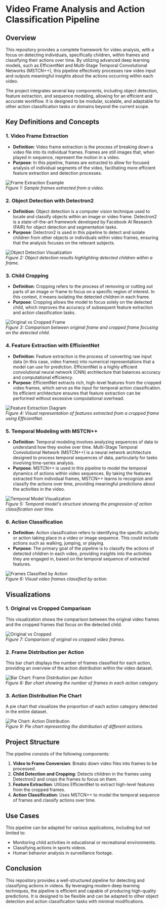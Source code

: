 # Video Frame Analysis and Action Classification Pipeline

## Overview

This repository provides a complete framework for video analysis, with a focus on detecting individuals, specifically children, within frames and classifying their actions over time. By utilizing advanced deep learning models, such as EfficientNet and Multi-Stage Temporal Convolutional Networks (MSTCN++), this pipeline effectively processes raw video input and outputs meaningful insights about the actions occurring within each video.

The project integrates several key components, including object detection, feature extraction, and sequence modeling, allowing for an efficient and accurate workflow. It is designed to be modular, scalable, and adaptable for other action classification tasks or domains beyond the current scope.

## Key Definitions and Concepts

### 1. **Video Frame Extraction**
   - **Definition**: Video frame extraction is the process of breaking down a video file into its individual frames. Frames are still images that, when played in sequence, represent the motion in a video.
   - **Purpose**: In this pipeline, frames are extracted to allow for focused analysis of individual segments of the video, facilitating more efficient feature extraction and detection processes.

   ![Frame Extraction Example](assets/output3.png)  
   *Figure 1: Sample frames extracted from a video.*

### 2. **Object Detection with Detectron2**
   - **Definition**: Object detection is a computer vision technique used to locate and classify objects within an image or video frame. Detectron2 is a state-of-the-art framework developed by Facebook AI Research (FAIR) for object detection and segmentation tasks.
   - **Purpose**: Detectron2 is used in this pipeline to detect and isolate children from other objects or individuals within video frames, ensuring that the analysis focuses on the relevant subjects.

   ![Object Detection Visualization](assets/66535560-d3422200-eace-11e9-9123-5535d469db19.png.crdownload)  
   *Figure 2: Object detection results highlighting detected children within a frame.*

### 3. **Child Cropping**
   - **Definition**: Cropping refers to the process of removing or cutting out parts of an image or frame to focus on a specific region of interest. In this context, it means isolating the detected children in each frame.
   - **Purpose**: Cropping allows the model to focus solely on the detected child, which improves the accuracy of subsequent feature extraction and action classification tasks.

   ![Original vs Cropped Frame](assets/output2.png)  
   *Figure 3: Comparison between original frame and cropped frame focusing on the detected child.*

### 4. **Feature Extraction with EfficientNet**
   - **Definition**: Feature extraction is the process of converting raw input data (in this case, video frames) into numerical representations that a model can use for prediction. EfficientNet is a highly efficient convolutional neural network (CNN) architecture that balances accuracy and computational efficiency.
   - **Purpose**: EfficientNet extracts rich, high-level features from the cropped video frames, which serve as the input for temporal action classification. Its efficient architecture ensures that feature extraction can be performed without excessive computational overhead.

   ![Feature Extraction Diagram](assets/EfficientDet-family-architecture-Images-pass-through-the-backbone-and-feature-scales-P3.png)  
   *Figure 4: Visual representation of features extracted from a cropped frame using EfficientNet.*

### 5. **Temporal Modeling with MSTCN++**
   - **Definition**: Temporal modeling involves analyzing sequences of data to understand how they evolve over time. Multi-Stage Temporal Convolutional Network (MSTCN++) is a neural network architecture designed to process temporal sequences of data, particularly for tasks involving time-series analysis.
   - **Purpose**: MSTCN++ is used in this pipeline to model the temporal dynamics of actions within video sequences. By taking the features extracted from individual frames, MSTCN++ learns to recognize and classify the actions over time, providing meaningful predictions about the activities in the video.

   ![Temporal Model Visualization](assets/images.png)  
   *Figure 5: Temporal model's structure showing the progression of action classification over time.*

### 6. **Action Classification**
   - **Definition**: Action classification refers to identifying the specific activity or action taking place in a video or image sequence. This could include actions such as walking, jumping, or playing.
   - **Purpose**: The primary goal of the pipeline is to classify the actions of detected children in each video, providing insights into the activities they are engaged in, based on the temporal sequence of extracted features.

   ![Frames Classified by Action](assets/output1.png)  
   *Figure 6: Visual video frames classified by action.*

## Visualizations

### 1. **Original vs Cropped Comparison**
   This visualization shows the comparison between the original video frames and the cropped frames that focus on the detected child.
   
   ![Original vs Cropped](assets/output2.png)  
   *Figure 7: Comparison of original vs cropped video frames.*

### 2. **Frame Distribution per Action**
   This bar chart displays the number of frames classified for each action, providing an overview of the action distribution within the video dataset.
   
   ![Bar Chart: Frame Distribution per Action](assets/outpu1t.png)  
   *Figure 8: Bar chart showing the number of frames in each action category.*

### 3. **Action Distribution Pie Chart**
   A pie chart that visualizes the proportion of each action category detected in the entire dataset.
   
   ![Pie Chart: Action Distribution](assets/output.png)  
   *Figure 9: Pie chart representing the distribution of different actions.*

## Project Structure

The pipeline consists of the following components:

1. **Video to Frame Conversion**: Breaks down video files into frames to be processed.
2. **Child Detection and Cropping**: Detects children in the frames using Detectron2 and crops the frames to focus on them.
3. **Feature Extraction**: Utilizes EfficientNet to extract high-level features from the cropped frames.
4. **Action Classification**: Uses MSTCN++ to model the temporal sequence of frames and classify actions over time.

## Use Cases

This pipeline can be adapted for various applications, including but not limited to:
- Monitoring child activities in educational or recreational environments.
- Classifying actions in sports videos.
- Human behavior analysis in surveillance footage.

## Conclusion

This repository provides a well-structured pipeline for detecting and classifying actions in videos. By leveraging modern deep learning techniques, the pipeline is efficient and capable of producing high-quality predictions. It is designed to be flexible and can be adapted to other object detection and action classification tasks with minimal modifications.
